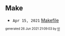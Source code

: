 ## Make


* <code>Apr 15, 2021</code> [Makefile](2021-04-15T10-02-48-makefile.md)

<sup><sub>generated 26 Jun 2021 21:09:03 by <a href='https://github.com/senorprogrammer/til'>til</a></sub></sup>
